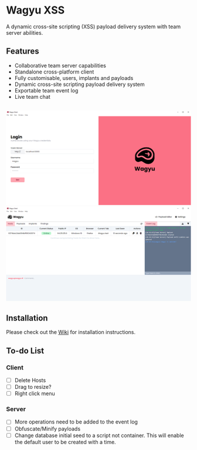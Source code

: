 # Wagyu XSS
A dynamic cross-site scripting (XSS) payload delivery system with team server abilities.

## Features
- Collaborative team server capabilities
- Standalone cross-platform client
- Fully customisable, users, implants and payloads
- Dynamic cross-site scripting payload delivery system
- Exportable team event log
- Live team chat

![Client Login Page](./images/client-login.png) ![Client Hosts Table](./images/client-hosts.png)
---
## Installation
Please check out the [Wiki](https://wagyu-docs.jamiepegg.com/) for installation instructions.

## To-do List
### Client
- [ ] Delete Hosts
- [ ] Drag to resize?
- [ ] Right click menu

### Server
- [ ] More operations need to be added to the event log
- [ ] Obfuscate/Minify payloads
- [ ] Change database initial seed to a script not container. This will enable the default user to be created with a time.
